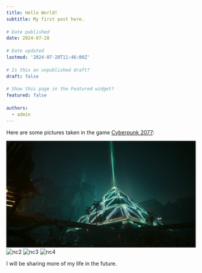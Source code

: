 ```yaml
---
title: Hello World!
subtitle: My first post here.

# Date published
date: 2024-07-28

# Date updated
lastmod: '2024-07-28T11:46:00Z'

# Is this an unpublished draft?
draft: false

# Show this page in the Featured widget?
featured: false

authors:
  - admin
---
```


Here are some pictures taken in the game [Cyberpunk 2077](https://www.cyberpunk.net/us/en/):

<img src="featured.jpg" alt="nc1" width="800"/>

<img src="nc2.jpg" alt="nc2" width="800"/>

<img src="nc3.jpg" alt="nc3" width="800"/>

<img src="nc4.jpg" alt="nc4" width="800"/>

I will be sharing more of my life in the future.
